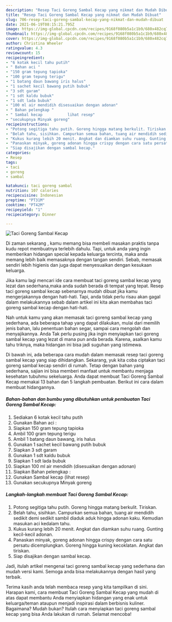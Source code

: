 ```yaml
---
description: "Resep Taci Goreng Sambal Kecap yang nikmat dan Mudah Dibuat"
title: "Resep Taci Goreng Sambal Kecap yang nikmat dan Mudah Dibuat"
slug: 706-resep-taci-goreng-sambal-kecap-yang-nikmat-dan-mudah-dibuat
date: 2021-06-19T08:15:21.795Z
image: https://img-global.cpcdn.com/recipes/9168f080b5a1c1b9/680x482cq70/taci-goreng-sambal-kecap-foto-resep-utama.jpg
thumbnail: https://img-global.cpcdn.com/recipes/9168f080b5a1c1b9/680x482cq70/taci-goreng-sambal-kecap-foto-resep-utama.jpg
cover: https://img-global.cpcdn.com/recipes/9168f080b5a1c1b9/680x482cq70/taci-goreng-sambal-kecap-foto-resep-utama.jpg
author: Christina Wheeler
ratingvalue: 4.3
reviewcount: 15
recipeingredient:
- "6 kotak kecil tahu putih"
- " Bahan aci "
- "150 gram tepung tapioka"
- "100 gram tepung terigu"
- "1 batang daun bawang iris halus"
- "1 sachet kecil bawang putih bubuk"
- "3 sdt garam"
- "1 sdt kaldu bubuk"
- "1 sdt lada bubuk"
- "100 ml air mendidih disesuaikan dengan adonan"
- " Bahan pelengkap "
- " Sambal kecap           lihat resep"
- "secukupnya Minyak goreng"
recipeinstructions:
- "Potong segitiga tahu putih. Goreng hingga matang berkulit. Tiriskan."
- "Belah tahu, sisihkan. Campurkan semua bahan, tuang air mendidih sedikit demi sedikit sambil diaduk aduk hingga adonan kaku. Kemudian masukan aci kedalam tahu."
- "Kukus kurang lebih 20 menit. Angkat dan diamkan suhu ruang. Gunting kecil-kecil adonan."
- "Panaskan minyak, goreng adonan hingga crispy dengan cara satu persatu dicemplungkan. Goreng hingga kuning kecoklatan. Angkat dan tiriskan."
- "Siap disajikan dengan sambal kecap."
categories:
- Resep
tags:
- taci
- goreng
- sambal

katakunci: taci goreng sambal 
nutrition: 107 calories
recipecuisine: Indonesian
preptime: "PT31M"
cooktime: "PT42M"
recipeyield: "1"
recipecategory: Dinner

---
```



![Taci Goreng Sambal Kecap](https://img-global.cpcdn.com/recipes/9168f080b5a1c1b9/680x482cq70/taci-goreng-sambal-kecap-foto-resep-utama.jpg)

Di zaman  sekarang , kamu memang bisa membeli masakan praktis tanpa kudu repot membuatnya terlebih dahulu. Tapi, untuk anda yang ingin memberikan hidangan special kepada keluarga tercinta, maka anda memang lebih baik memasaknya dengan tangan sendiri. Sebab, memasak sendiri lebih higienis dan juga dapat menyesuaikan dengan kesukaan keluarga.

Jika kamu lagi mencari ide cara membuat taci goreng sambal kecap yang lezat dan sederhana,maka anda sudah berada di tempat yang tepat. Resep taci goreng sambal kecap  sebenarnya mudah dibuat jika kamu mengerjakannya dengan hati-hati. Tapi, anda tidak perlu risau akan gagal dalam melakukannya 
sebab dalam artikel ini kita akan membahas taci goreng sambal kecap dengan hati-hati.  



Nah untuk kamu yang akan memasak taci goreng sambal kecap yang sederhana, ada beberapa tahap yang dapat dilakukan, mulai dari memilih jenis bahan, lalu penentuan bahan segar, sampai cara mengolah dan menyajikannya. Anda Tak perlu pusing jika ingin menyiapkan taci goreng sambal kecap yang lezat di mana pun anda berada. Karena, asalkan kamu  tahu triknya, maka hidangan ini bisa jadi suguhan yang istimewa.

Di bawah ini, ada beberapa cara mudah dalam memasak resep taci goreng sambal kecap yang siap dihidangkan. Sekarang, yuk kita coba ciptakan taci goreng sambal kecap sendiri di rumah. Tetap dengan bahan yang sederhana, sajian ini bisa memberi manfaat untuk membantu menjaga kesehatan tubuhmu sekeluarga. Anda dapat membuat Taci Goreng Sambal Kecap memakai 13 bahan dan 5 langkah pembuatan. Berikut ini cara dalam membuat hidangannya.

<!--inarticleads1-->

##### Bahan-bahan dan bumbu yang dibutuhkan untuk pembuatan Taci Goreng Sambal Kecap:

1. Sediakan 6 kotak kecil tahu putih
1. Gunakan  Bahan aci :
1. Siapkan 150 gram tepung tapioka
1. Ambil 100 gram tepung terigu
1. Ambil 1 batang daun bawang, iris halus
1. Gunakan 1 sachet kecil bawang putih bubuk
1. Siapkan 3 sdt garam
1. Gunakan 1 sdt kaldu bubuk
1. Siapkan 1 sdt lada bubuk
1. Siapkan 100 ml air mendidih (disesuaikan dengan adonan)
1. Siapkan  Bahan pelengkap :
1. Gunakan  Sambal kecap           (lihat resep)
1. Gunakan secukupnya Minyak goreng




<!--inarticleads2-->

##### Langkah-langkah membuat Taci Goreng Sambal Kecap:

1. Potong segitiga tahu putih. Goreng hingga matang berkulit. Tiriskan.
1. Belah tahu, sisihkan. Campurkan semua bahan, tuang air mendidih sedikit demi sedikit sambil diaduk aduk hingga adonan kaku. Kemudian masukan aci kedalam tahu.
1. Kukus kurang lebih 20 menit. Angkat dan diamkan suhu ruang. Gunting kecil-kecil adonan.
1. Panaskan minyak, goreng adonan hingga crispy dengan cara satu persatu dicemplungkan. Goreng hingga kuning kecoklatan. Angkat dan tiriskan.
1. Siap disajikan dengan sambal kecap.




Jadi, itulah artikel mengenai  taci goreng sambal kecap  yang sederhana dan mudah versi kami. Semoga anda bisa melakukannya dengan hasil yang terbaik. 

Terima kasih anda telah membaca resep yang kita tampilkan di sini. Harapan kami, cara membuat  Taci Goreng Sambal Kecap yang mudah di atas dapat membantu Anda menyiapkan hidangan yang enak untuk keluarga/teman ataupun menjadi inspirasi dalam berbisnis kuliner. Bagaimana? Mudah bukan? Itulah cara menyiapkan taci goreng sambal kecap yang bisa Anda lakukan di rumah. Selamat mencoba!

